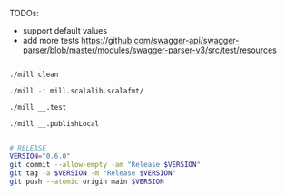 
TODOs:
- support default values
- add more tests https://github.com/swagger-api/swagger-parser/blob/master/modules/swagger-parser-v3/src/test/resources


```sh

./mill clean

./mill -i mill.scalalib.scalafmt/

./mill __.test

./mill __.publishLocal
```

```sh

# RELEASE
VERSION="0.6.0"
git commit --allow-empty -am "Release $VERSION"
git tag -a $VERSION -m "Release $VERSION"
git push --atomic origin main $VERSION

```
